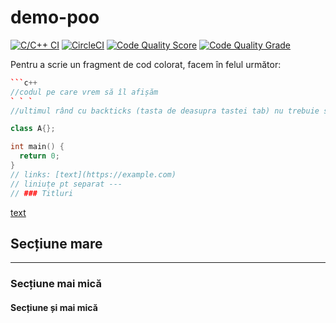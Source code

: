 # demo-poo
[![C/C++ CI](https://github.com/mcmarius/demo-poo/workflows/C/C++%20CI/badge.svg?branch=master)](https://github.com/mcmarius/demo-poo/actions?query=branch%3Amaster)
[![CircleCI](https://circleci.com/gh/mcmarius/demo-poo.svg?style=svg)](https://app.circleci.com/pipelines/github/mcmarius/demo-poo?branch=master&filter=all)
[![Code Quality Score](https://api.codiga.io/project/15165/score/svg)](https://app.codiga.io/public/project/15165/demo-poo/dashboard)
[![Code Quality Grade](https://api.codiga.io/project/15165/status/svg)](https://app.codiga.io/public/project/15165/demo-poo/dashboard)

Pentru a scrie un fragment de cod colorat, facem în felul următor:

```c++
```c++
//codul pe care vrem să îl afișăm
` ` `
//ultimul rând cu backticks (tasta de deasupra tastei tab) nu trebuie să aibă spații între backtics

class A{};

int main() {
  return 0;
}
// links: [text](https://example.com)
// liniuțe pt separat ---
// ### Titluri
```

[text](https://example.com)

## Secțiune mare
---
### Secțiune mai mică
#### Secțiune și mai mică





